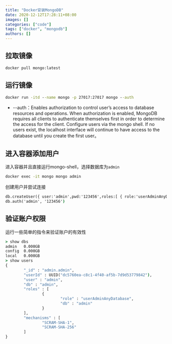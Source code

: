 ```yaml
---
title: "Docker安装MongoDB"
date: 2020-12-12T17:28:11+08:00
images: []
categories: ["code"]
tags: ["docker", "mongodb"]
authors: []
---
```


## 拉取镜像

```cmd
docker pull mongo:latest
```

## 运行镜像

```cmd
docker run -itd --name mongo -p 27017:27017 mongo --auth
```

- --auth：Enables authorization to control user’s access to database resources and operations. When authorization is enabled, MongoDB requires all clients to authenticate themselves first in order to determine the access for the client.
Configure users via the mongo shell. If no users exist, the localhost interface will continue to have access to the database until you create the first user。

## 进入容器添加用户

进入容器并且直接运行mongo-shell，选择数据库为`admin`

```cmd
docker exec -it mongo mongo admin
```

创建用户并尝试连接

```cmd
db.createUser({ user:'admin',pwd:'123456',roles:[ { role:'userAdminAnyDatabase', db: 'admin'},"readWriteAnyDatabase"]});
db.auth('admin', '123456')
```

## 验证账户权限

运行一些简单的指令来验证账户的有效性

```cmd
> show dbs
admin   0.000GB
config  0.000GB
local   0.000GB
> show users
{
        "_id" : "admin.admin",
        "userId" : UUID("dc5760ea-c8c1-4f40-af5b-7d9d53779842"),
        "user" : "admin",
        "db" : "admin",
        "roles" : [
                {
                        "role" : "userAdminAnyDatabase",
                        "db" : "admin"
                }
        ],
        "mechanisms" : [
                "SCRAM-SHA-1",
                "SCRAM-SHA-256"
        ]
}
```
